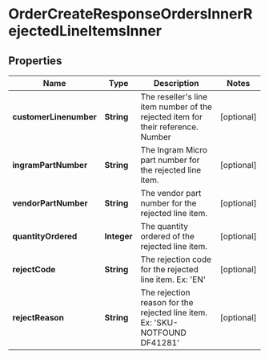 

# OrderCreateResponseOrdersInnerRejectedLineItemsInner


## Properties

| Name | Type | Description | Notes |
|------------ | ------------- | ------------- | -------------|
|**customerLinenumber** | **String** | The reseller&#39;s line item number of the rejected item for their reference. Number |  [optional] |
|**ingramPartNumber** | **String** | The Ingram Micro part number for the rejected line item. |  [optional] |
|**vendorPartNumber** | **String** | The vendor part number for the rejected line item. |  [optional] |
|**quantityOrdered** | **Integer** | The quantity ordered of the rejected line item. |  [optional] |
|**rejectCode** | **String** | The rejection code for the rejected line item. Ex: &#39;EN&#39;  |  [optional] |
|**rejectReason** | **String** | The rejection reason for the rejected line item. Ex: &#39;SKU-NOTFOUND    DF41281&#39;  |  [optional] |



